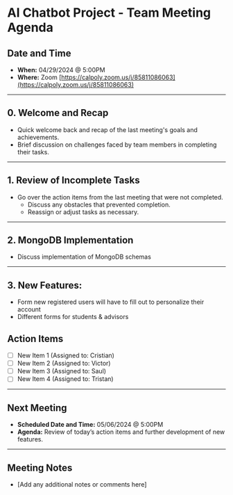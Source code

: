 # AI Chatbot Project - Team Meeting Agenda

## Date and Time

- **When:** 04/29/2024 @ 5:00PM
- **Where:** Zoom [https://calpoly.zoom.us/j/85811086063](https://calpoly.zoom.us/j/85811086063)

---

## 0. Welcome and Recap

- Quick welcome back and recap of the last meeting's goals and achievements.
- Brief discussion on challenges faced by team members in completing their tasks.

---

## 1. Review of Incomplete Tasks

- Go over the action items from the last meeting that were not completed.
  - Discuss any obstacles that prevented completion.
  - Reassign or adjust tasks as necessary.

---

## 2. MongoDB Implementation

- Discuss implementation of MongoDB schemas

---

## 3. New Features:

- Form new registered users will have to fill out to personalize their account
- Different forms for students & advisors

## Action Items

- [ ] New Item 1 (Assigned to: Cristian)
- [ ] New Item 2 (Assigned to: Victor)
- [ ] New Item 3 (Assigned to: Saul)
- [ ] New Item 4 (Assigned to: Tristan)

---

## Next Meeting

- **Scheduled Date and Time:** 05/06/2024 @ 5:00PM
- **Agenda:** Review of today’s action items and further development of new features.

---

## Meeting Notes

- [Add any additional notes or comments here]

